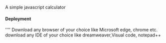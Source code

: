 A simple javascript calculator
#### Deployment
''''
Download any browser of your choice like Microsoft edge, chrome etc.
download any IDE of your choice like dreamweaver,Visual code, notepad++